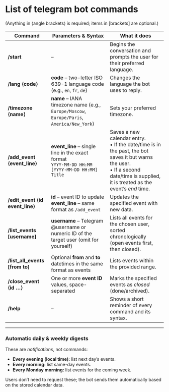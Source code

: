 # List of telegram bot commands

(Anything in ⟨angle brackets⟩ is required; items in \[brackets] are optional.)

| Command                       | Parameters & Syntax                                                                               | What it does                                                                                                                                                                              |
| ----------------------------- | ------------------------------------------------------------------------------------------------- | ----------------------------------------------------------------------------------------------------------------------------------------------------------------------------------------- |
| **/start**                    | –                                                                                                 | Begins the conversation and prompts the user for their preferred language.                                                                                                                |
| **/lang ⟨code⟩**              | **code** – two-letter ISO 639-1 language code (e.g., `en`, `fr`, `de`)                            | Changes the language the bot uses to reply.
| **/timezone ⟨name⟩**          | **name** – IANA timezone name (e.g., `Europe/Moscow`, `Europe/Paris`, `America/New_York`) | Sets your preferred timezone.
| **/add_event ⟨event_line⟩** | **event_line** – single line in the exact format<br/>`YYYY-MM-DD HH:MM [YYYY-MM-DD HH:MM] Title` | Saves a new calendar entry.<br/>• If the date/time is in the past, the bot saves it but warns the user.<br/>• If a second date/time is supplied, it is treated as the event’s *end* time.
| **/edit_event ⟨id event_line⟩** | **id** – event ID to update<br/>**event_line** – same format as `/add_event` | Updates the specified event with new data.
| **/list_events [username]** | **username** – Telegram @username or numeric ID of the target user (omit for yourself)            | Lists all events for the chosen user, sorted chronologically (open events first, then closed).
| **/list_all_events [from to]** | Optional **from** and **to** datetimes in the same format as events | Lists events within the provided range.
| **/close_event ⟨id …⟩**      | One or more **event ID** values, space-separated                                                  | Marks the specified events as *closed* (done/archived).
| **/help**                     | –                                                    | Shows a short reminder of every command and its syntax.

---

### Automatic daily & weekly digests

These are *notifications*, not commands:

* **Every evening (local time):** list next day’s events.
* **Every morning:** list same-day events.
* **Every Monday morning:** list events for the coming week.

Users don’t need to request these; the bot sends them automatically based on the stored calendar data.
